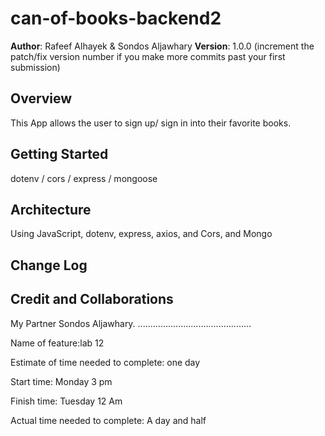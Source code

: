 

# can-of-books-backend2

**Author**: Rafeef Alhayek & Sondos Aljawhary
**Version**: 1.0.0 (increment the patch/fix version number if you make more commits past your first submission)

## Overview
This App allows the user to sign up/ sign in into their favorite books.

## Getting Started
dotenv / cors / express / mongoose 

## Architecture
Using JavaScript, dotenv, express, axios, and Cors, and Mongo

## Change Log
<!-- Use this area to document the iterative changes made to your application as each feature is successfully implemented. Use time stamps. Here's an example:

01-01-2001 4:59pm - Application now has a fully-functional express server, with a GET route for the location resource. -->

## Credit and Collaborations
My Partner Sondos Aljawhary.
.............................................

Name of feature:lab 12

Estimate of time needed to complete: one day

Start time: Monday 3 pm

Finish time: Tuesday 12 Am

Actual time needed to complete: A day and half
